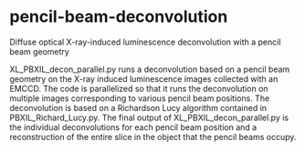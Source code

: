 # pencil-beam-deconvolution
Diffuse optical X-ray-induced luminescence deconvolution with a pencil beam geometry

XL_PBXIL_decon_parallel.py runs a deconvolution based on a pencil beam geometry on the X-ray induced luminescence images collected with an EMCCD. The code is parallelized so that it runs the deconvolution on multiple images corresponding to various pencil beam positions. The deconvolution is based on a Richardson Lucy algorithm contained in PBXIL_Richard_Lucy.py. The final output of XL_PBXIL_decon_parallel.py is the individual deconvolutions for each pencil beam position and a reconstruction of the entire slice in the object that the pencil beams occupy.
